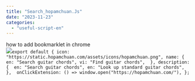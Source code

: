 ```yaml
---
title: "Search_hopamchuan.Js"
date: "2023-11-23"
categories: 
  - "useful-script-en"
---
```


how to add bookmarklet in chrome  
![](https://camo.githubusercontent.com/5f21e427a7d3ee887313a4f9b1ab033e6462db47ca299bf3f7e2d81a0ce854bd/68747470733a2f2f696d672e7765626e6f74732e636f6d2f323031392f30342f447261672d616e642d44726f702d4c696e6b732d696e2d4368726f6d652e706e67)`export default { icon: "https://static.hopamchuan.com/assets/icons/hopamchuan.png", name: { en: "Search guitar chords", vi: "Find guitar chords",  }, description: {  en: "Search guitar chords", en: "Look up standard guitar chords",  },  onClickExtension: () => window.open("https://hopamchuan.com/"), };`
